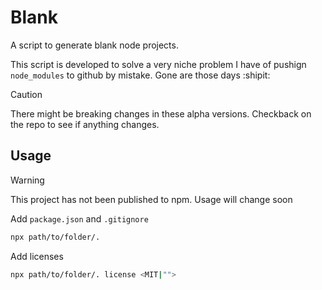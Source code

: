 # Blank 
A script to generate blank node projects.

This script is developed to solve a very niche problem I have of pushign `node_modules` to github by mistake. Gone are those days :shipit:

> [!CAUTION]
> There might be breaking changes in these alpha versions. Checkback on the repo to see if anything changes.

## Usage
> [!WARNING]
> This project has not been published to npm. Usage will change soon

Add `package.json` and `.gitignore`
```bash
npx path/to/folder/.
```

Add licenses
```bash
npx path/to/folder/. license <MIT|"">
```

